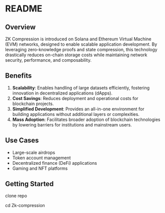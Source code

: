 # README

## Overview
ZK Compression is introduced on Solana and Ethereum Virtual Machine (EVM) networks, designed to enable scalable application development. By leveraging zero-knowledge proofs and state compression, this technology drastically reduces on-chain storage costs while maintaining network security, performance, and composability.

## Benefits
1. **Scalability**: Enables handling of large datasets efficiently, fostering innovation in decentralized applications (dApps).
2. **Cost Savings**: Reduces deployment and operational costs for blockchain projects.
3. **Simplified Development**: Provides an all-in-one environment for building applications without additional layers or complexities.
4. **Mass Adoption**: Facilitates broader adoption of blockchain technologies by lowering barriers for institutions and mainstream users.


## Use Cases
- Large-scale airdrops
- Token account management
- Decentralized finance (DeFi) applications
- Gaming and NFT platforms

## Getting Started

clone repo

cd Zk-compression